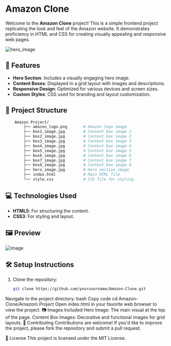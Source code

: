 # Amazon Clone

Welcome to the **Amazon Clone** project! This is a simple frontend project replicating the look and feel of the Amazon website. It demonstrates proficiency in HTML and CSS for creating visually appealing and responsive web pages.

![hero_image](https://github.com/user-attachments/assets/adfc7baa-54dd-43cd-b401-4a5365a36f47)


## 🚀 Features

- **Hero Section**: Includes a visually engaging hero image.
- **Content Boxes**: Displayed in a grid layout with images and descriptions.
- **Responsive Design**: Optimized for various devices and screen sizes.
- **Custom Styles**: CSS used for branding and layout customization.

## 📂 Project Structure
```bash
    Amazon Project/
        ├── amazon_logo.png       # Amazon logo image
        ├── box1_image.jpg        # Content box image 1
        ├── box2_image.jpg        # Content box image 2
        ├── box3_image.jpg        # Content box image 3
        ├── box4_image.jpg        # Content box image 4
        ├── box5_image.jpg        # Content box image 5
        ├── box6_image.jpg        # Content box image 6
        ├── box7_image.jpg        # Content box image 7
        ├── box8_image.jpg        # Content box image 8
        ├── hero_image.jpg        # Hero section image
        ├── index.html            # Main HTML file
        └── style.css             # CSS file for styling

```
## 💻 Technologies Used

- **HTML5**: For structuring the content.
- **CSS3**: For styling and layout.

## 🖼️ Preview

![image](https://github.com/user-attachments/assets/562d0b2f-b327-49e0-bd54-57c3d5c76bfb)


## 🛠️ Setup Instructions

1. Clone the repository:
   ```bash
   git clone https://github.com/yourusername/Amazon-Clone.git
Navigate to the project directory:
bash
Copy code
cd Amazon-Clone/Amazon\ Project
Open index.html in your favorite web browser to view the project.
📷 Images Included
Hero Image: The main visual at the top of the page.
Content Box Images: Decorative and functional images for grid layouts.
🌟 Contributing
Contributions are welcome! If you'd like to improve the project, please fork the repository and submit a pull request.

📝 License
This project is licensed under the MIT License.
